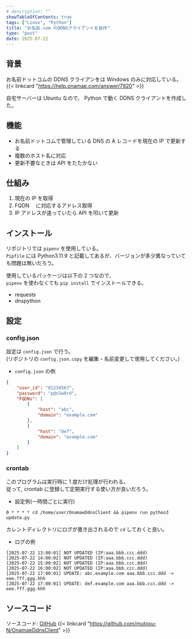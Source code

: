 ```yaml
---
# description: ""
showTableOfContents: true
tags: ["Linux", "Python"]
title: "お名前.com のDDNSクライアントを自作"
type: "post"
date: 2025-07-22
---
```


## 背景

お名前ドットコムの DDNS クライアンをは Windows のみに対応している。
{{< linkcard "https://help.onamae.com/answer/7920" >}}

自宅サーバーは Ubuntu なので、
Python で動く DDNS クライアントを作成した。

## 機能

-   お名前ドットコムで管理している DNS の A レコードを現在の IP で更新する
-   複数のホスト名に対応
-   更新不要なときは API をたたかない

## 仕組み

1. 現在の IP を取得
2. FQDN 　に対応するアドレス取得
3. IP アドレスが違っていたら API を叩いて更新

## インストール

リポジトリでは `pipenv` を使用している。\
`Pipfile` には Python3.11.9 と記載してあるが、バージョンが多少異なっていても問題は無いだろう。

使用しているパッケージは以下の 2 つなので、 \
`pipenv` を使わなくても `pip install` でインストールできる。

-   requests
-   dnspython

## 設定

### config.json

設定は `config.json` で行う。\
(リポジトリの `config.json.copy` を編集・名前変更して使用してください。)

-   `config.json` の例

```json
{
    "user_id": "01234567",
    "password": "p@s5w0rd",
    "FQDNs": [
        {
            "host": "abc",
            "domain": "example.com"
        },
        {
            "host": "def",
            "domain": "example.com"
        }
    ]
}
```

### crontab

このプログラムは実行時に 1 度だけ処理が行われる。\
従って, crontab に登録して定期実行する使い方が良いだろう。

-   設定例(一時間ごとに実行)

```
0 * * * * cd /home/user/OnamaeDdnsClient && pipenv run python3 update.py
```

カレントディレクトリにログが書き出されるので `cd` しておくと良い。

-   ログの例

```
[2025-07-22 13:00:01] NOT UPDATED (IP:aaa.bbb.ccc.ddd)
[2025-07-22 14:00:02] NOT UPDATED (IP:aaa.bbb.ccc.ddd)
[2025-07-22 15:00:02] NOT UPDATED (IP:aaa.bbb.ccc.ddd)
[2025-07-22 16:00:02] NOT UPDATED (IP:aaa.bbb.ccc.ddd)
[2025-07-22 17:00:01] UPDATE: abc.example.com aaa.bbb.ccc.ddd -> eee.fff.ggg.hhh
[2025-07-22 17:00:01] UPDATE: def.example.com aaa.bbb.ccc.ddd -> eee.fff.ggg.hhh
```

## ソースコード

ソースコード: [GitHub](https://github.com/suzukicloud/onamae-ddns-client)
{{< linkcard "https://github.com/mutoxu-N/OnamaeDdnsClient" >}}
